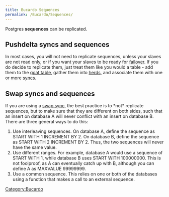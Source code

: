 ```yaml
---
title: Bucardo Sequences
permalink: /Bucardo/Sequences/
---
```


Postgres **sequences** can be replicated.

Pushdelta syncs and sequences
-----------------------------

In most cases, you will not need to replicate sequences, unless your slaves are not read only, or if you want your slaves to be ready for [failover](/failover "wikilink"). If you do decide to replicate them, just treat them like you would a table - add them to the [goat table](/goat_table "wikilink"), gather them into [herds](/herds "wikilink"), and associate them with one or more [syncs](/syncs "wikilink").

Swap syncs and sequences
------------------------

If you are using a [swap sync](/swap_sync "wikilink"), the best practice is to \*not\* replicate sequences, but to make sure that they are different on both sides, such that an insert on database A will never conflict with an insert on database B. There are three general ways to do this:

1.  Use interleaving sequences. On database A, define the sequence as START WITH 1 INCREMENT BY 2. On database B, define the sequence as START WITH 2 INCREMENT BY 2. Thus, the two sequences will never have the same value.
2.  Use different ranges. For example, database A would use a sequence of START WITH 1, while database B uses START WITH 100000000. This is not foolproof, as A can eventually catch up with B, although you can define A as MAXVALUE 99999999.
3.  Use a common sequence. This relies on one or both of the databases using a function that makes a call to an external sequence.

[Category:Bucardo](/Category:Bucardo "wikilink")
